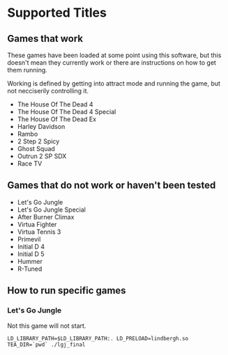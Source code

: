 # Supported Titles

## Games that work

These games have been loaded at some point using this software, but this doesn't mean they currently work or there are instructions on how to get them running.

Working is defined by getting into attract mode and running the game, but not necciserily controlling it.

- The House Of The Dead 4
- The House Of The Dead 4 Special
- The House Of The Dead Ex
- Harley Davidson
- Rambo
- 2 Step 2 Spicy
- Ghost Squad
- Outrun 2 SP SDX
- Race TV

## Games that do not work or haven't been tested

- Let's Go Jungle
- Let's Go Jungle Special
- After Burner Climax
- Virtua Fighter
- Virtua Tennis 3
- Primevil
- Initial D 4
- Initial D 5
- Hummer
- R-Tuned

## How to run specific games

### Let's Go Jungle

Not this game will not start.

```LD_LIBRARY_PATH=$LD_LIBRARY_PATH:. LD_PRELOAD=lindbergh.so TEA_DIR=`pwd` ./lgj_final```
